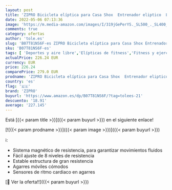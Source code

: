 ```yaml
---
layout: post
title: 'ZIPRO Bicicleta elíptica para Casa Shox  Entrenador eliptico  LCD Pantalla  sensores de Pulso  Ajuste de Resistencia  120kg'
date: 2022-05-06 07:13:36
image: 'https://m.media-amazon.com/images/I/319jGePerYS._SL500_._SL400_.jpg'
comments: true
category: ofertas
author: 'tole.es'
slug: 'B07T81NS6F-es ZIPRO Bicicleta elíptica para Casa Shox Entrenador...'
sku: 'B07T81NS6F-es'
tags: [ 'Deportes y aire libre','Elípticas de fitness','Fitness y ejercicio','Máquinas de cardio para fitness','bicicleta','zipro','🇪🇸', ]
actualPrice: 226.24 EUR
currency: EUR
price: 226.24
comparePrice: 279.0 EUR
prodname: 'ZIPRO Bicicleta elíptica para Casa Shox  Entrenador eliptico  LCD Pantalla  sensores de Pulso  Ajuste de Resistencia  120kg'
country: 'es'
flag: '🇪🇸'
brand: 'ZIPRO'
buyurl: 'https://www.amazon.es/dp/B07T81NS6F/?tag=tolees-21'
descuento: '18.91'
average: '227.145'
---
```


Está [{{< param title >}}]({{< param buyurl >}}) en el siguiente enlace!

[![{{< param prodname >}}]({{< param image >}})]({{< param buyurl >}})

ℹ️:

- Sistema magnético de resistencia, para garantizar movimientos fluidos
- Fácil ajuste de 8 niveles de resistencia
- Estable estructura de gran resistencia
- Agarres móviles cómodos
- Sensores de ritmo cardiaco en agarres

[🛒 Ver la oferta!!]({{< param buyurl >}})
